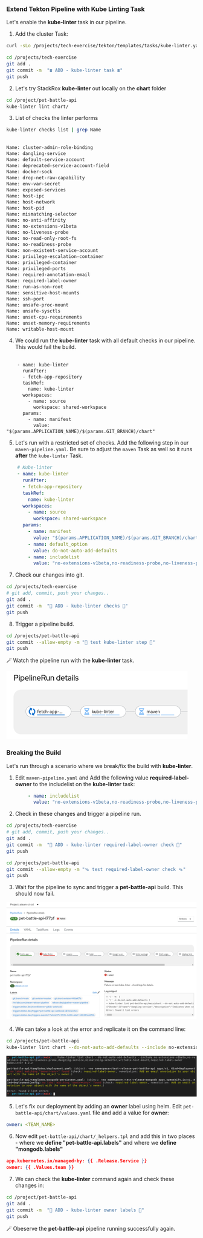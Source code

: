 ### Extend Tekton Pipeline with Kube Linting Task

Let's enable the **kube-linter** task in our pipeline.

1. Add the cluster Task:

```bash
curl -sLo /projects/tech-exercise/tekton/templates/tasks/kube-linter.yaml https://raw.githubusercontent.com/tektoncd/catalog/main/task/kube-linter/0.1/kube-linter.yaml
```

```bash
cd /projects/tech-exercise
git add .
git commit -m  "☎️ ADD - kube-linter task ☎️" 
git push
```

2. Let's try StackRox **kube-linter** out locally on the **chart** folder

```bash
cd /project/pet-battle-api
kube-linter lint chart/
```

3. List of checks the linter performs

```bash
kube-linter checks list | grep Name
```

<pre><code class="language-yaml">
Name: cluster-admin-role-binding
Name: dangling-service
Name: default-service-account
Name: deprecated-service-account-field
Name: docker-sock
Name: drop-net-raw-capability
Name: env-var-secret
Name: exposed-services
Name: host-ipc
Name: host-network
Name: host-pid
Name: mismatching-selector
Name: no-anti-affinity
Name: no-extensions-v1beta
Name: no-liveness-probe
Name: no-read-only-root-fs
Name: no-readiness-probe
Name: non-existent-service-account
Name: privilege-escalation-container
Name: privileged-container
Name: privileged-ports
Name: required-annotation-email
Name: required-label-owner
Name: run-as-non-root
Name: sensitive-host-mounts
Name: ssh-port
Name: unsafe-proc-mount
Name: unsafe-sysctls
Name: unset-cpu-requirements
Name: unset-memory-requirements
Name: writable-host-mount
</code></pre>


4. We could run the **kube-linter** task with all default checks in our pipeline. This would fail the build.

<pre><code class="language-yaml">
    - name: kube-linter
      runAfter:
      - fetch-app-repository
      taskRef:
        name: kube-linter
      workspaces:
        - name: source
          workspace: shared-workspace
      params:
        - name: manifest
          value: "$(params.APPLICATION_NAME)/$(params.GIT_BRANCH)/chart"
</code></pre>

5. Let's run with a restricted set of checks. Add the following step in our `maven-pipeline.yaml`. Be sure to adjust the `maven` Task as well so it runs **after** the `kube-linter` Task.

```yaml
    # Kube-linter
    - name: kube-linter
      runAfter:
      - fetch-app-repository
      taskRef:
        name: kube-linter
      workspaces:
        - name: source
          workspace: shared-workspace
      params:
        - name: manifest
          value: "$(params.APPLICATION_NAME)/$(params.GIT_BRANCH)/chart"
        - name: default_option
          value: do-not-auto-add-defaults
        - name: includelist
          value: "no-extensions-v1beta,no-readiness-probe,no-liveness-probe,dangling-service,mismatching-selector,writable-host-mount"
```

7. Check our changes into git.

```bash
cd /projects/tech-exercise
# git add, commit, push your changes..
git add .
git commit -m  "🐡 ADD - kube-linter checks 🐡" 
git push
```

8. Trigger a pipeline build.

```bash
cd /projects/pet-battle-api
git commit --allow-empty -m "🐡 test kube-linter step 🐡"
git push
```

🪄 Watch the pipeline run with the **kube-linter** task.

![images/acs-kube-linter-task.png](images/acs-kube-linter-task.png)

### Breaking the Build

Let's run through a scenario where we break/fix the build with **kube-linter**.

1. Edit `maven-pipeline.yaml` and Add the following value **required-label-owner** to the includelist on the **kube-linter** task:

```yaml
        - name: includelist
          value: "no-extensions-v1beta,no-readiness-probe,no-liveness-probe,dangling-service,mismatching-selector,writable-host-mount,required-label-owner"
```

2. Check in these changes and trigger a pipeline run.

```bash
cd /projects/tech-exercise
# git add, commit, push your changes..
git add .
git commit -m  "🐡 ADD - kube-linter required-label-owner check 🐡" 
git push
```

```bash
cd /projects/pet-battle-api
git commit --allow-empty -m "🩴 test required-label-owner check 🩴"
git push
```

3. Wait for the pipeline to sync and trigger a **pet-battle-api** build. This should now fail.

![images/acs-lint-fail.png](images/acs-lint-fail.png)

4. We can take a look at the error and replicate it on the command line:

```bash
cd /projects/pet-battle-api
kube-linter lint chart --do-not-auto-add-defaults --include no-extensions-v1beta,no-readiness-probe,no-liveness-probe,dangling-service,mismatching-selector,writable-host-mount,required-label-owner
```

![images/acs-owner-label-fail.png](images/acs-owner-label-fail.png)

5. Let's fix our deployment by adding an **owner** label using helm. Edit `pet-battle-api/chart/values.yaml` file and add a value for **owner**:

```yaml
owner: <TEAM_NAME>
```

6. Now edit `pet-battle-api/chart/_helpers.tpl` and add this in two places - where we **define "pet-battle-api.labels"** and where we **define "mongodb.labels"**

```json
app.kubernetes.io/managed-by: {{ .Release.Service }}
owner: {{ .Values.team }}
```

7. We can check the **kube-linter** command again and check these changes in:

```bash
cd /project/pet-battle-api
git add .
git commit -m  "🐊 ADD - kube-linter owner labels 🐊" 
git push
```

🪄 Obeserve the **pet-battle-api** pipeline running successfully again.
